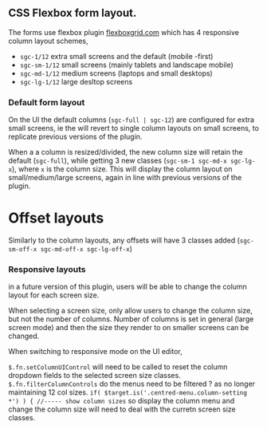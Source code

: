 ## CSS Flexbox form layout.

The forms use flexbox plugin [flexboxgrid.com](http://flexboxgrid.com/) which has 4 responsive column layout schemes,
- `sgc-1/12` extra small screens and the default (mobile -first)
- `sgc-sm-1/12` small screens (mainly tablets and landscape mobile)
- `sgc-md-1/12` medium screens (laptops and small desktops)
- `sgc-lg-1/12` large desltop screens

### Default form layout

On the UI the default columns (`sgc-full | sgc-12`) are configured for extra small screens, ie the will revert to single column layouts on small screens, to replicate previous versions of the plugin.

When a a column is resized/divided, the new column size will retain the default (`sgc-full`), while getting 3 new classes (`sgc-sm-1 sgc-md-x sgc-lg-x`), where `x` is the column size.  This will display the column layout on small/medium/large screens, again in line with previous versions of the plugin.

# Offset layouts #

Similarly to the column layouts, any offsets will have 3 classes added (`sgc-sm-off-x sgc-md-off-x sgc-lg-off-x`)

### Responsive layouts

in a future version of this plugin, users will be able to change the column layout for each screen size.

When selecting a screen size, only allow users to change the column size, but not the number of columns.  Number of columns is set in general (large screen mode) and then the size they render to on smaller screens can be changed.

When switching to responsive mode on the UI editor,

`$.fn.setColumnUIControl` will need to be called to reset the column dropdown fields to the selected screen size classes.
`$.fn.filterColumnControls` do the menus need to be filtered ?  as no longer maintaining 12 col sizes.
`if( $target.is('.centred-menu.column-setting *') ) { //----- show column sizes`  so display the column menu and change the column size will need to deal with the curretn screen size classes.